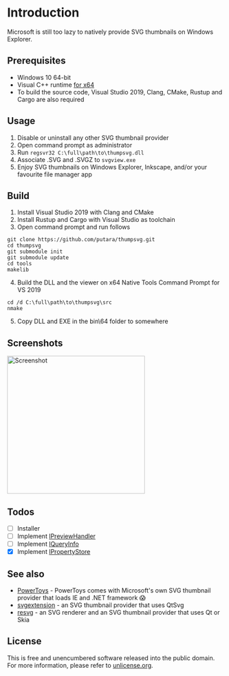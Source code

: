 # Introduction
Microsoft is still too lazy to natively provide SVG thumbnails on Windows Explorer.

## Prerequisites
- Windows 10 64-bit
- Visual C++ runtime [for x64](https://aka.ms/vs/16/release/vc_redist.x64.exe)
- To build the source code, Visual Studio 2019, Clang, CMake, Rustup and Cargo are also required

## Usage
1. Disable or uninstall any other SVG thumbnail provider
1. Open command prompt as administrator
1. Run `regsvr32 C:\full\path\to\thumpsvg.dll`
1. Associate .SVG and .SVGZ to `svgview.exe`
1. Enjoy SVG thumbnails on Windows Explorer, Inkscape, and/or your favourite file manager app

## Build
1. Install Visual Studio 2019 with Clang and CMake
2. Install Rustup and Cargo with Visual Studio as toolchain
3. Open command prompt and run follows
```
git clone https://github.com/putara/thumpsvg.git
cd thumpsvg
git submodule init
git submodule update
cd tools
makelib
```
4. Build the DLL and the viewer on x64 Native Tools Command Prompt for VS 2019
```
cd /d C:\full\path\to\thumpsvg\src
nmake
```
5. Copy DLL and EXE in the bin\64 folder to somewhere

## Screenshots
<img alt="Screenshot" src="../assets/screenshot.png?raw=true" width="320">

## Todos
- [ ] Installer
- [ ] Implement [IPreviewHandler](https://docs.microsoft.com/en-nz/windows/desktop/shell/preview-handlers)
- [ ] Implement [IQueryInfo](https://docs.microsoft.com/en-us/windows/desktop/api/shlobj_core/nn-shlobj_core-iqueryinfo)
- [X] Implement [IPropertyStore](https://docs.microsoft.com/en-us/windows/win32/api/propsys/nn-propsys-ipropertystore)

## See also
- [PowerToys](https://github.com/microsoft/PowerToys) - PowerToys comes with Microsoft's own SVG thumbnail provider that loads IE and .NET framework :scream:
- [svgextension](https://github.com/maphew/svg-explorer-extension/) - an SVG thumbnail provider that uses QtSvg
- [resvg](https://github.com/RazrFalcon/resvg/) - an SVG renderer and an SVG thumbnail provider that uses Qt or Skia

## License
This is free and unencumbered software released into the public domain.
For more information, please refer to [unlicense.org](https://unlicense.org/).
